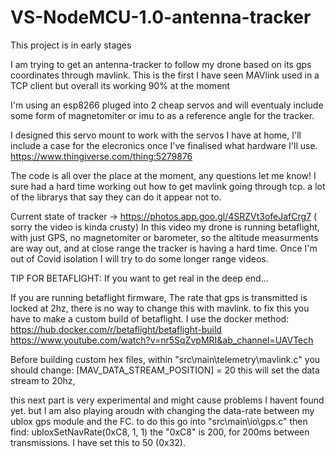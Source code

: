 # VS-NodeMCU-1.0-antenna-tracker

This project is in early stages

I am trying to get an antenna-tracker to follow my drone based on its gps coordinates through mavlink.
This is the first I have seen MAVlink used in a TCP client but overall its working 90% at the moment

I'm using an esp8266 pluged into 2 cheap servos and will eventualy include some form of magnetomiter or imu to as a reference angle for the tracker.

I designed this servo mount to work with the servos I have at home, I'll include a case for the elecronics once I've finalised what hardware I'll use. https://www.thingiverse.com/thing:5279876


The code is all over the place at the moment, any questions let me know! I sure had a hard time working out how to get mavlink going through tcp. a lot of the librarys that say they can do it appear not to.

Current state of tracker -> https://photos.app.goo.gl/4SRZVt3ofeJafCrg7 ( sorry the video is kinda crusty)
In this video my drone is running betaflight, with just GPS, no magnetomiter or barometer, so the altitude measurments are way out, and at close range the tracker is having a hard time. Once I'm out of Covid isolation I will try to do some longer range videos.

TIP FOR BETAFLIGHT:
If you want to get real in the deep end...

If you are running betaflight firmware, The rate that gps is transmitted is locked at 2hz, there is no way to change this with mavlink. to fix this you have to make a custom build of betaflight. I use the docker method:
https://hub.docker.com/r/betaflight/betaflight-build
https://www.youtube.com/watch?v=nr5SqZvpMRI&ab_channel=UAVTech

Before building custom hex files, within "src\main\telemetry\mavlink.c" you should change:
 [MAV_DATA_STREAM_POSITION] = 20
this will set the data stream to 20hz,

this next part is very experimental and might cause problems I havent found yet. but I am also playing aroudn with changing the data-rate between my ublox gps module and the FC. 
to do this go into "src\main\io\gps.c"
then find:
ubloxSetNavRate(0xC8, 1, 1)
the "0xC8" is 200, for 200ms between transmissions. I have set this to 50 (0x32).
